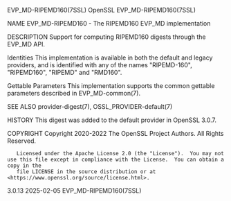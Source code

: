 EVP_MD-RIPEMD160(7SSL)							    OpenSSL							EVP_MD-RIPEMD160(7SSL)

NAME
       EVP_MD-RIPEMD160 - The RIPEMD160 EVP_MD implementation

DESCRIPTION
       Support for computing RIPEMD160 digests through the EVP_MD API.

   Identities
       This implementation is available in both the default and legacy providers, and is identified with any of the names "RIPEMD-160", "RIPEMD160", "RIPEMD"
       and "RMD160".

   Gettable Parameters
       This implementation supports the common gettable parameters described in EVP_MD-common(7).

SEE ALSO
       provider-digest(7), OSSL_PROVIDER-default(7)

HISTORY
       This digest was added to the default provider in OpenSSL 3.0.7.

COPYRIGHT
       Copyright 2020-2022 The OpenSSL Project Authors. All Rights Reserved.

       Licensed under the Apache License 2.0 (the "License").  You may not use this file except in compliance with the License.	 You can obtain a copy in the
       file LICENSE in the source distribution or at <https://www.openssl.org/source/license.html>.

3.0.13									  2025-02-05							EVP_MD-RIPEMD160(7SSL)
